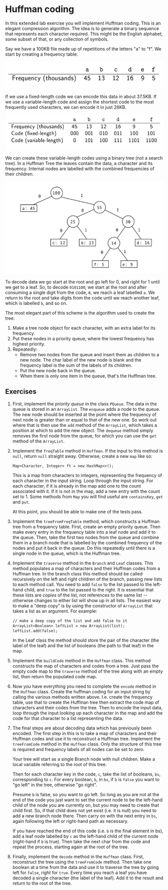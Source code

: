 # Huffman coding

In this extended lab exercise you will implement Huffman coding. This is an elegant 
compression algorithm. The idea is to generate a binary sequence that represents each character 
required. This might be the English alphabet, some subset of that, or any 
collection of symbols. 

Say we have a 100KB file made up of repetitions of the letters "a" to "f".
We start by creating a frequency table:

![Frequency table](etc/images/ftable.png)

If we use a fixed-length code we can encode this data in about
37.5KB. If we use a variable-length code and assign the shortest
code to the most frequently used characters, we can encode it in
just 28KB.

![Fixed and variable length codes](etc/images/codes.png)

We can create these variable-length codes using a binary tree (not
a search tree). In a Huffman Tree the leaves contain the data, a
character and its frequency. Internal nodes are labelled with the
combined frequencies of their children.

![Fixed and variable length codes](etc/images/htree.png)

To decode data we go start at the root and go left for 0, and right
for 1 until we get to a leaf. So, to decode `0101100`, we start at the root and
after consuming a single digit from the code, `0`, we reach a leaf labelled `a`. We return 
to the root and take digits from the code until we reach another leaf, which is labelled `b`,
and so on.

The most elegant part of this scheme is the algorithm used to create the tree:

1. Make a tree node object for each character, with an extra label
for its frequency.
2. Put these nodes in a priority queue, where the lowest
frequency has highest priority.
3. Repeatedly:
    - Remove two nodes from the queue and insert them as children
to a new node. The char label of the new node is blank and
the frequency label is the sum of the labels of its children.
    - Put the new node back in the queue.
    - When there is only one item in the queue, that's the Huffman
tree.

## Exercises

1. First, implement the *priority queue* in the class `PQueue`. The data in the queue is stored in an `ArrayList`. The 
`enqueue` adds a node to the queue. The new node should be inserted at the point where the frequency of next node is
 greater than or equal to that of the new one. So work out where that is then use the `add` method of the `ArrayList`, 
 which takes a position at which to add the new object. The `dequeue` method simply removes the first node from the queue,
 for which you can use the `get` method of the `ArrayList`.
 
 2. Implement the `freqTable` method in `Huffman`. If the input to this method is `null`, return `null` straight away.
 Otherwise, create a new `map` like so:
 
    ```
    Map<Character, Integer> ft = new HashMap<>();
    ``` 
    
    This is a map from characters to integers, representing the frequency of each character in the input string. 
    Loop through the input string. For each character, if it is already in the map add one to the count associated
    with it. If it is not in the map, add a new entry with the count set to 1. Some methods from `Map` you will find
    useful are `containsKey`, `get` and `put`.
    
    At this point, you should be able to make one of the tests pass.
    
 3. Implement the `treeFromFreqTable` method, which constructs a Huffman tree from a frequency table. First, create an 
 empty priority queue. Then make every entry in the frequency table into a leaf node and add it to the queue. Then, take 
 the first two nodes from the queue and combine them in a branch node that is labelled by the combined frequency of the 
 nodes and put it back in the queue. Do this repeatedly until there is a single node in the queue, which is the Huffman 
 tree.
 
 4. Implement the `traverse` method in the `Branch` and `Leaf` classes. This method populates a map of characters and 
 their Huffman codes from a Huffman tree. In the branch class this method should be called recursively on the left and 
 right children of the branch, passing new lists to each method call. You need to add `false` to the list passed to the 
 left-hand child, and `true` to the list passed to the right. It is essential that these lists are *copies* of the list,
 not references to the same list -- otherwise changes to either list will show up in all lists. The easiest way to make
 a "deep copy" is by using the constructor of `ArrayList` that takes a list as an argument. For example:
 
    ```
    // make a deep copy of the list and add false to it
    ArrayList<Boolean> leftList = new ArrayList(list);
    leftList.add(false);
    ```
 
     In the Leaf class the method should store the pair of the character (the label of the leaf) and the list of 
     booleans (the path to that leaf) in the map.
     
 5. Implement the `buildCode` method in the `Huffman` class. This method constructs the map of characters and codes 
 from a tree. Just pass the empty code map to the `traverse` method of the tree along with an empty list, then return 
 the populated code map. 
 
 6. Now you have everything you need to complete the `encode` method in the `Huffman` class. Create the huffman coding 
 for an input string by calling the various methods written above. I.e. create the frequency table, use that to create 
 the Huffman tree then extract the code map of characters and their codes from the tree. Then to encode the input data, 
 loop through the input looking up each character in the map and add the code for that character to a list representing the 
 data.
 
 7. The final steps are about decoding data which has previously been encoded. The first step in this is to take a map
 of characters and their Huffman codes and use it to reconstruct a Huffman tree. Implement the `treeFromCode` method in
 the `Huffman` class. Only the structure of this 
 tree is required and frequency labels of all nodes can be set to zero. 
 
     Your tree will start as a single Branch node with null children. Make a local 
     variable referring to the root of this tree.
                           
     Then for each character key in the code, `c`, take the list of booleans, `bs`, corresponding to `c`. For every 
     boolean, `b`, in `bs`, if `b` is `false` you want to "go 
     left" in the tree, otherwise "go right".
                           
     Presume `b` is false, so you want to go left. So long as you are not at the end of the code you just want 
     to set the 
     current node to be the left-hand child of the node you are currently on, but you may need
     to create that child first. So, if that child does not yet exist (i.e. 
     it is null) you need to add a new branch node there. Then carry on with the next entry in `bs`, again
     following the left or right-hand path as necessary.
                           
     If you have reached the end of this code (i.e. `b` is the final element in bs), add a leaf node labelled by `c` as 
     the left-hand child of the current node (right-hand if `b` is true). Then take the next char from the code and repeat 
     the process, starting again at the root of the tree.
     
 8. Finally, implement the `decode` method in the `Huffman` class. First, reconstruct the tree using the `treeFromCode`
 method. Then take one boolean at a time from the data and use it to traverse the tree by going left for `false`, right 
 for `true`. Every time you reach a leaf you have decoded a single character (the label of the leaf). Add it to the 
 result and return to the root of the tree.